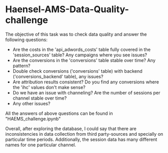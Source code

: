 # Haensel-AMS-Data-Quality-challenge 

The objective of this task was to check data quality and answer the following questions:

- 	Are the costs in the 'api_adwords_costs' table fully covered in the 'session_sources' table? Any campaigns where you see issues?
- 	Are the conversions in the 'conversions' table stable over time? Any pattern?
- 	Double check conversions ('conversions' table) with backend ('conversions_backend' table), any issues?
- 	Are attribution results consistent? Do you find any conversions where the 'ihc' values don't make sense?
- 	Do we have an issue with channeling? Are the number of sessions per channel stable over time?
-   Any other issues?

All the answers of above questions can be found in "HAEMS_challenge.ipynb"

Overall, after exploring the database, I could say that there are inconsistencies in data collection from third party-sources and specially on particular time periods. Additionally, the session data has many different names for one particular channel.
